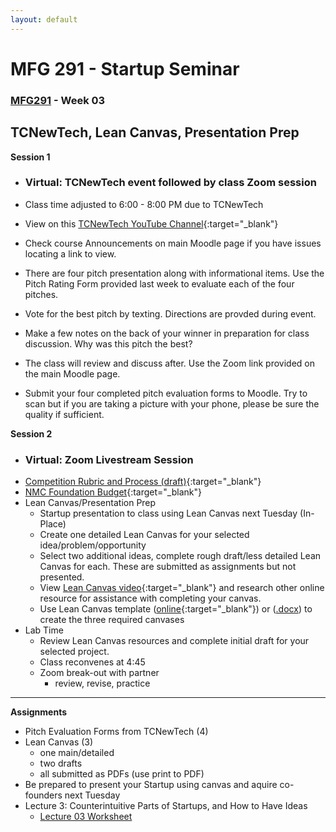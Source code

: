 ```yaml
---
layout: default
---
```


# MFG 291 - Startup Seminar

### [MFG291](../) - Week 03

## TCNewTech, Lean Canvas, Presentation Prep

**Session 1**
- ### Virtual: TCNewTech event followed by class Zoom session
- Class time adjusted to 6:00 - 8:00 PM due to TCNewTech
- View on this [TCNewTech YouTube Channel](https://www.youtube.com/channel/UCfHSYBsdoY9MmGJMgbITQlg){:target="_blank"}

- Check course Announcements on main Moodle page if you have issues locating a link to view.
- There are four pitch presentation along with informational items. Use the Pitch Rating Form provided last week to evaluate each of the four pitches.
- Vote for the best pitch by texting. Directions are provded during event.
- Make a few notes on the back of your winner in preparation for class discussion. Why was this pitch the best?
- The class will review and discuss after. Use the Zoom link provided on the main Moodle page.
- Submit your four completed pitch evaluation forms to Moodle. Try to scan but if you are taking a picture with your phone, please be sure the quality if sufficient.


**Session 2**
- ### Virtual: Zoom Livestream Session
- [Competition Rubric and Process (draft)](../../resources/2022.StartupWeek.StudentPitch.Judges.Rubric.pdf){:target="_blank"}
- [NMC Foundation Budget](../../resources/NMSW_kkelly_Innovation_Grant_final_budget.pdf){:target="_blank"}
- Lean Canvas/Presentation Prep
    - Startup presentation to class using Lean Canvas next Tuesday (In-Place)
    - Create one detailed Lean Canvas for your selected idea/problem/opportunity
    - Select two additional ideas, complete rough draft/less detailed Lean Canvas for each. These are submitted as assignments but not presented.
    - View [Lean Canvas video](https://youtu.be/pvIN9STpzCQ){:target="_blank"} and research other online resource for assistance with completing your canvas.
    - Use Lean Canvas template ([online](https://www.leadcanvas.app/start){:target="_blank"}) or ([.docx](../../resources/lean-canvas.docx)) to create the three required canvases
- Lab Time
    - Review Lean Canvas resources and complete initial draft for your selected project.
    - Class reconvenes at 4:45
    - Zoom break-out with partner
        - review, revise, practice
    

---

**Assignments**
- Pitch Evaluation Forms from TCNewTech (4) 
- Lean Canvas (3)
    - one main/detailed
    - two drafts
    - all submitted as PDFs (use print to PDF)
- Be prepared to present your Startup using canvas and aquire co-founders next Tuesday
- Lecture 3: Counterintuitive Parts of Startups, and How to Have Ideas
    - [Lecture 03 Worksheet](worksheet_Lecture03.docx)

